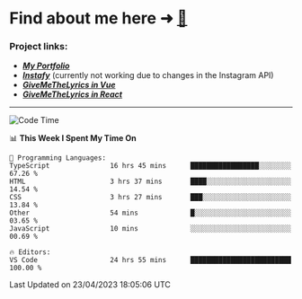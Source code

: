 # Find about me here ➜ [🧑](https://pauabella.dev)

### Project links:
- ***[My Portfolio](https://pauabella.dev)***
- ***[Instafy](https://instafy.me)*** (currently not working due to changes in the Instagram API)
- ***[GiveMeTheLyrics in Vue](https://lyrics.pauabella.dev)***
- ***[GiveMeTheLyrics in React](https://pauabella.dev/GiveMeTheLyrics)***

---
<!--START_SECTION:waka-->
![Code Time](http://img.shields.io/badge/Code%20Time-2%2C098%20hrs%2058%20mins-blue)

📊 **This Week I Spent My Time On** 

```text
💬 Programming Languages: 
TypeScript               16 hrs 45 mins      █████████████████░░░░░░░░   67.26 % 
HTML                     3 hrs 37 mins       ████░░░░░░░░░░░░░░░░░░░░░   14.54 % 
CSS                      3 hrs 27 mins       ███░░░░░░░░░░░░░░░░░░░░░░   13.84 % 
Other                    54 mins             █░░░░░░░░░░░░░░░░░░░░░░░░   03.65 % 
JavaScript               10 mins             ░░░░░░░░░░░░░░░░░░░░░░░░░   00.69 % 

🔥 Editors: 
VS Code                  24 hrs 55 mins      █████████████████████████   100.00 % 
```


 Last Updated on 23/04/2023 18:05:06 UTC
<!--END_SECTION:waka-->
